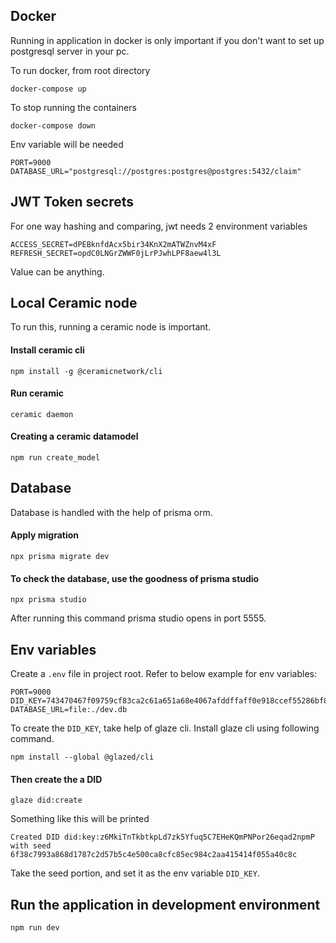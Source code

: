 ## Docker

Running in application in docker is only important if you don't want to set up postgresql server in your pc.

To run docker, from root directory

```
docker-compose up
```

To stop running the containers

```
docker-compose down
```

Env variable will be needed

```
PORT=9000
DATABASE_URL="postgresql://postgres:postgres@postgres:5432/claim"
```

## JWT Token secrets

For one way hashing and comparing, jwt needs 2 environment variables

```
ACCESS_SECRET=dPEBknfdAcx5bir34KnX2mATWZnvM4xF
REFRESH_SECRET=opdC0LNGrZWWF0jLrPJwhLPF8aew4l3L
```

Value can be anything.

## Local Ceramic node

To run this, running a ceramic node is important.

#### Install ceramic cli

```
npm install -g @ceramicnetwork/cli
```

#### Run ceramic

```
ceramic daemon
```

#### Creating a ceramic datamodel

```
npm run create_model
```

## Database

Database is handled with the help of prisma orm.

#### Apply migration

```
npx prisma migrate dev
```

#### To check the database, use the goodness of prisma studio

```
npx prisma studio
```

After running this command prisma studio opens in port 5555.

## Env variables

Create a `.env` file in project root. Refer to below example for env variables:

```
PORT=9000
DID_KEY=743470467f09759cf83ca2c61a651a68e4067afddffaff0e918ccef55286bf88
DATABASE_URL=file:./dev.db
```

To create the `DID_KEY`, take help of glaze cli. Install glaze cli using following command.

```
npm install --global @glazed/cli
```

#### Then create the a DID

```
glaze did:create
```

Something like this will be printed

```
Created DID did:key:z6MkiTnTkbtkpLd7zk5Yfuq5C7EHeKQmPNPor26eqad2npmP with seed 6f38c7993a868d1787c2d57b5c4e500ca8cfc85ec984c2aa415414f055a40c8c
```

Take the seed portion, and set it as the env variable `DID_KEY`.

## Run the application in development environment

```
npm run dev
```
